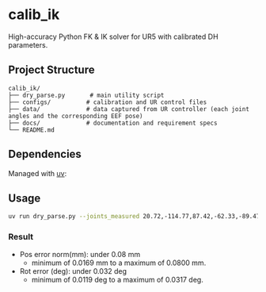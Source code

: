 # calib_ik

High-accuracy Python FK & IK solver for UR5 with calibrated DH parameters.

## Project Structure

```
calib_ik/
├── dry_parse.py       # main utility script
├── configs/          # calibration and UR control files
├── data/             # data captured from UR controller (each joint angles and the corresponding EEF pose)
├── docs/             # documentation and requirement specs
└── README.md
```


## Dependencies

Managed with [uv](https://github.com/astral-sh/uv):


## Usage

```bash
uv run dry_parse.py --joints_measured 20.72,-114.77,87.42,-62.33,-89.47,-68.88,-205.16,-220.39,628.03,0.018,3.137,-0.002
```

### Result
- Pos error norm(mm): under 0.08 mm
    - minimum of 0.0169 mm to a maximum of 0.0800 mm.
- Rot error (deg): under 0.032 deg
    - minimum of 0.0119 deg to a maximum of 0.0317 deg.
